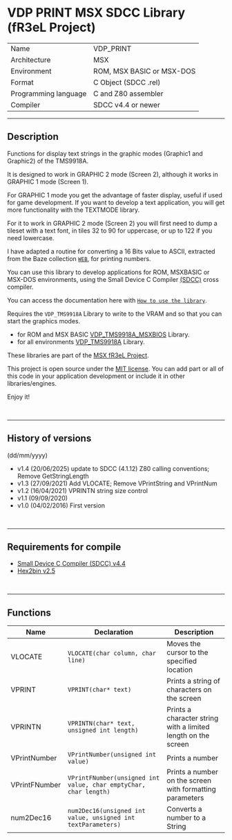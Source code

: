 # VDP PRINT MSX SDCC Library (fR3eL Project)

<table>
<tr><td>Name</td><td>VDP_PRINT</td></tr>
<tr><td>Architecture</td><td>MSX</td></tr>
<tr><td>Environment</td><td>ROM, MSX BASIC or MSX-DOS</td></tr>
<tr><td>Format</td><td>C Object (SDCC .rel)</td></tr>
<tr><td>Programming language</td><td>C and Z80 assembler</td></tr>
<tr><td>Compiler</td><td>SDCC v4.4 or newer</td></tr>
</table>

---

## Description

Functions for display text strings in the graphic modes (Graphic1 and Graphic2) of the TMS9918A.

It is designed to work in GRAPHIC 2 mode (Screen 2), although it works in GRAPHIC 1 mode (Screen 1).

For GRAPHIC 1 mode you get the advantage of faster display, useful if used for game development. If you want to develop a text application, you will get more functionality with the TEXTMODE library.

For it to work in GRAPHIC 2 mode (Screen 2) you will first need to dump a tileset with a text font, in tiles 32 to 90 for uppercase, or up to 122 if you need lowercase.

I have adapted a routine for converting a 16 Bits value to ASCII, extracted from the Baze collection [`WEB`](http://baze.sk/3sc/misc/z80bits.html#5.1), for printing numbers. 

You can use this library to develop applications for ROM, MSXBASIC or MSX-DOS environments, using the Small Device C Compiler [(SDCC)](http://sdcc.sourceforge.net/) cross compiler.

You can access the documentation here with [`How to use the library`](docs/HOWTO.md).

Requires the `VDP_TMS9918A` Library to write to the VRAM and so that you can start the graphics modes.
- for ROM and MSX BASIC [VDP_TMS9918A_MSXBIOS](https://github.com/mvac7/fR3eL_VDP_TMS9918A_MSXBIOS_Lib) Library.
- for all environments [VDP_TMS9918A](https://github.com/mvac7/SDCC_TMS9918A_Lib) Library.

These libraries are part of the [MSX fR3eL Project](https://github.com/mvac7/SDCC_MSX_fR3eL).

This project is open source under the [MIT license](LICENSE).
You can add part or all of this code in your application development or include it in other libraries/engines.

Enjoy it!

<br/>

---

## History of versions
(dd/mm/yyyy)

- v1.4 (20/06/2025) update to SDCC (4.1.12) Z80 calling conventions; 
					Remove GetStringLength
- v1.3 (27/09/2021) Add VLOCATE; Remove VPrintString and VPrintNum
- v1.2 (16/04/2021) VPRINTN string size control
- v1.1 (09/09/2020)
- v1.0 (04/02/2016) First version

<br/>

---

## Requirements for compile

- [Small Device C Compiler (SDCC) v4.4](http://sdcc.sourceforge.net/)
- [Hex2bin v2.5](http://hex2bin.sourceforge.net/)

<br/>

---

## Functions

| Name | Declaration | Description |
| ---  | ---   | ---         |
| VLOCATE  | `VLOCATE(char column, char line)` | Moves the cursor to the specified location |
| VPRINT   | `VPRINT(char* text)` | Prints a string of characters on the screen |
| VPRINTN  | `VPRINTN(char* text, unsigned int length)` | Prints a character string with a limited length on the screen |
| VPrintNumber  | `VPrintNumber(unsigned int value)` | Prints a number |
| VPrintFNumber | `VPrintFNumber(unsigned int value, char emptyChar, char length)` | Prints a number on the screen with formatting parameters |
| num2Dec16     | `num2Dec16(unsigned int value, unsigned int textParameters)` | Converts a number to a String |


